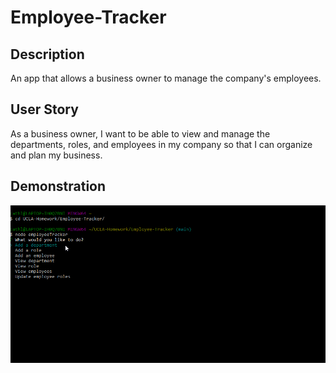 # Employee-Tracker

## Description

An app that allows a business owner to manage the company's employees.

## User Story

As a business owner, I want to be able to view and manage the departments, roles, and employees in my company so that I can organize and plan my business.

## Demonstration

![](Employee-Tracker.gif)